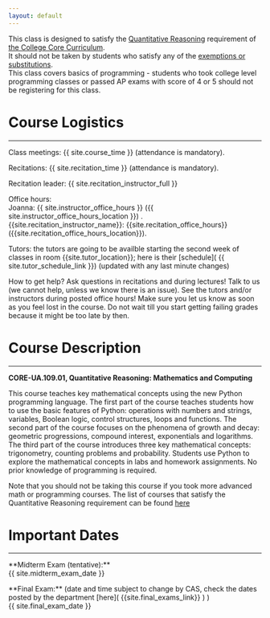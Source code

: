```yaml
---
layout: default 
---
```


<p class="alert" markdown="1"> 
This class is designed to satisfy the <a href="http://core.cas.nyu.edu/object/QRAY1718" 
target="_blank">Quantitative Reasoning</a> requirement 
of <a href="http://core.cas.nyu.edu/" target="_blank">the College Core Curriculum</a>. <br/>
It should not be taken by students who satisfy any of the <a href="http://core.cas.nyu.edu/page/exemptionsprofexams#quantitative" target="_blank">exemptions or substitutions</a>. <br>
This class covers basics of programming - students who took college level programming classes
or passed AP exams with score of 4 or 5 should not be registering for this class. <br> 
</p>


# Course Logistics
--- 


<p class="hang" markdown="1"><span class="emph">Class meetings:</span> {{ site.course_time }} 
(attendance is mandatory).</p>

<p class="hang" markdown="1"><span class="emph">Recitations:</span> {{ site.recitation_time }} 
(attendance is mandatory).</p>

<p class="hang" markdown="1"><span class="emph">Recitation leader:</span>   {{ site.recitation_instructor_full }} </p>
   
<p class="hang" markdown="1"><span class="emph">Office hours:</span> <br>
<span class="name">Joanna:</span> 
{{ site.instructor_office_hours }} ({{ site.instructor_office_hours_location }})
.<br>
<span class="name">{{site.recitation_instructor_name}}:</span> {{site.recitation_office_hours}} ({{site.recitation_office_hours_location}}).  
</p>

<p class="hang" markdown="1"><span class="emph">Tutors:</span>  the tutors are going to be availble starting 
the second week of classes in room {{site.tutor_location}}; here is their [schedule]( {{ site.tutor_schedule_link }}) (updated with any last minute changes) 
</p>
    

<p class="hang" markdown="1"><span class="emph">How to get help?</span> 
Ask questions in recitations and during lectures!
Talk to us (we cannot help, unless we know there is an issue). 
See the tutors and/or instructors during posted office hours! 
Make sure you let us know as soon as you feel lost in the course. Do not wait till you 
start getting failing grades because it might be too late by then. 
</p>



# Course Description
--- 
**CORE-UA.109.01, Quantitative Reasoning: Mathematics and Computing**

This course teaches key mathematical concepts using the new Python programming language. The first part of the course teaches students how to use the basic features of Python: operations with numbers and strings, variables, Boolean logic, control structures, loops and functions. The second part of the course focuses on the phenomena of growth and decay: geometric progressions, compound interest, exponentials and logarithms. The third part of the course introduces three key mathematical concepts: trigonometry, counting problems and probability. Students use Python to explore the mathematical concepts in labs and homework assignments. No prior knowledge of programming is required.<br>

Note that you should not be taking this course if you took more advanced math or programming courses. The list of courses that satisfy the Quantitative Reasoning requirement can be found [here](http://core.cas.nyu.edu/page/exemptionsprofexams#quantitative)

# Important Dates
--- 

<p class="hang" markdown="1"> **Midterm Exam (tentative):** <br>
{{ site.midterm_exam_date }} 
</p> 
<p class="hang" markdown="1"> **Final Exam:**
(date and time subject to change by CAS, check the dates posted by the department 
[here]( {{site.final_exams_link}} ) ) <br> 
{{ site.final_exam_date }} 


<br>
<br>
		
